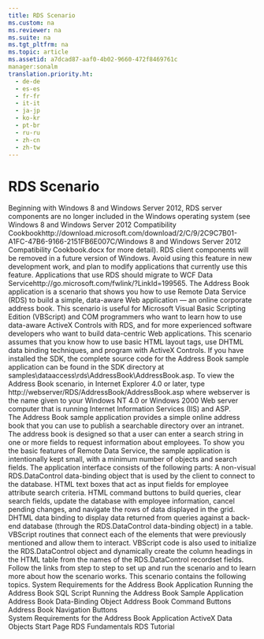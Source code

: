 ```yaml
---
title: RDS Scenario
ms.custom: na
ms.reviewer: na
ms.suite: na
ms.tgt_pltfrm: na
ms.topic: article
ms.assetid: a7dcad87-aaf0-4b02-9660-472f8469761c
manager:sonalm
translation.priority.ht: 
  - de-de
  - es-es
  - fr-fr
  - it-it
  - ja-jp
  - ko-kr
  - pt-br
  - ru-ru
  - zh-cn
  - zh-tw
---
```

# RDS Scenario
<?xml version="1.0" encoding="utf-8"?>
<developerConceptualDocument xmlns="http://ddue.schemas.microsoft.com/authoring/2003/5" xmlns:xlink="http://www.w3.org/1999/xlink" xmlns:xsi="http://www.w3.org/2001/XMLSchema-instance" xsi:schemaLocation="http://ddue.schemas.microsoft.com/authoring/2003/5 http://dduestorage.blob.core.windows.net/ddueschema/developer.xsd">
  <introduction>
    <alert class="important">
      <para>Beginning with Windows 8 and Windows Server 2012, RDS server components are no longer included in the Windows operating system (see Windows 8 and <externalLink><linkText>Windows Server 2012 Compatibility Cookbook</linkText><linkUri>http://download.microsoft.com/download/2/C/9/2C9C7B01-A1FC-47B6-9166-2151FB6E007C/Windows 8 and Windows Server 2012 Compatibility Cookbook.docx</linkUri></externalLink> for more detail). RDS client components will be removed in a future version of Windows. Avoid using this feature in new development work, and plan to modify applications that currently use this feature. Applications that use RDS should migrate to <externalLink><linkText>WCF Data Service</linkText><linkUri>http://go.microsoft.com/fwlink/?LinkId=199565</linkUri></externalLink>.</para>
    </alert>
    <para>The Address Book application is a scenario that shows you how to use Remote Data Service (RDS) to build a simple, data-aware Web application — an online corporate address book. This scenario is useful for Microsoft Visual Basic Scripting Edition (VBScript) and COM programmers who want to learn how to use data-aware ActiveX Controls with RDS, and for more experienced software developers who want to build data-centric Web applications.</para>
    <para>This scenario assumes that you know how to use basic HTML layout tags, use DHTML data binding techniques, and program with ActiveX Controls.</para>
    <para>If you have installed the SDK, the complete source code for the Address Book sample application can be found in the SDK directory at samples\dataaccess\rds\AddressBook\AddressBook.asp. To view the Address Book scenario, in Internet Explorer 4.0 or later, type <legacyBold>http://</legacyBold><legacyBold><legacyItalic>webserver</legacyItalic></legacyBold><legacyBold>/RDS/AddressBook/AddressBook.asp</legacyBold> where <legacyItalic>webserver</legacyItalic> is the name given to your Windows NT 4.0 or Windows 2000 Web server computer that is running Internet Information Services (IIS) and ASP.</para>
  </introduction>
  <section>
    <title>Introduction to Address Book</title>
    <content>
      <para>The Address Book sample application provides a simple online address book that you can use to publish a searchable directory over an intranet. The address book is designed so that a user can enter a search string in one or more fields to request information about employees. To show you the basic features of Remote Data Service, the sample application is intentionally kept small, with a minimum number of objects and search fields.</para>
      <para>The application interface consists of the following parts:  </para>
      <list class="bullet">
        <listItem>
          <para>A non-visual <legacyBold>RDS.DataControl</legacyBold> data-binding object that is used by the client to connect to the database.</para>
        </listItem>
        <listItem>
          <para>HTML text boxes that act as input fields for employee attribute search criteria.</para>
        </listItem>
        <listItem>
          <para>HTML command buttons to build queries, clear search fields, update the database with employee information, cancel pending changes, and navigate the rows of data displayed in the grid.</para>
        </listItem>
        <listItem>
          <para>DHTML data binding to display data returned from queries against a back-end database (through the <legacyBold>RDS.DataControl</legacyBold> data-binding object) in a table.</para>
        </listItem>
        <listItem>
          <para>VBScript routines that connect each of the elements that were previously mentioned and allow them to interact. VBScript code is also used to initialize the <legacyBold>RDS.DataControl</legacyBold> object and dynamically create the column headings in the HTML table from the names of the <legacyBold>RDS.DataControl</legacyBold> recordset fields.</para>
        </listItem>
      </list>
      <para>Follow the links from step to step to set up and run the scenario and to learn more about how the scenario works.</para>
      <para>This scenario contains the following topics.  </para>
      <list class="bullet">
        <listItem>
          <para>
            <legacyLink xlink:href="da385405-1c9a-478b-9bf6-fba70015324c">System Requirements for the Address Book Application</legacyLink>           </para>
        </listItem>
        <listItem>
          <para>
            <legacyLink xlink:href="409b3f8b-0ced-4867-acbe-b245dcdf6702">Running the Address Book SQL Script</legacyLink>           </para>
        </listItem>
        <listItem>
          <para>
            <legacyLink xlink:href="3a2644e9-d634-4ae6-a5b7-13fb7b317ec7">Running the Address Book Sample Application</legacyLink>           </para>
        </listItem>
        <listItem>
          <para>
            <legacyLink xlink:href="080c1925-d453-4b89-92ac-c93591490518">Address Book Data-Binding Object</legacyLink>           </para>
        </listItem>
        <listItem>
          <para>
            <legacyLink xlink:href="80676831-6488-4dad-a558-c47c52256a22">Address Book Command Buttons</legacyLink>           </para>
        </listItem>
        <listItem>
          <para>
            <legacyLink xlink:href="f0dd84c6-5c33-4ab9-82b4-4c42dfdd2277">Address Book Navigation Buttons</legacyLink>           </para>
        </listItem>
      </list>
    </content>
  </section>
  <relatedTopics>
<link xlink:href="da385405-1c9a-478b-9bf6-fba70015324c">System Requirements for the Address Book Application</link>
<link xlink:href="2fa6237b-44b8-4b6c-9952-5acd80a54e20">ActiveX Data Objects Start Page</link>
<link xlink:href="a676f0a7-7d17-45db-87c1-3fc78627465f">RDS Fundamentals</link>
<link xlink:href="6e3305a0-7bc7-40d1-9122-235c15d23ab2">RDS Tutorial</link>
</relatedTopics>
</developerConceptualDocument>